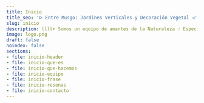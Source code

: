 ```yaml
---
title: Inicio
title_seo: 'ᐅ Entre Musgo: Jardines Verticales y Decoración Vegetal ◁'
slug: inicio
description: llll➤ Somos un equipo de amantes de la Naturaleza ☝ Especializadas en Diseño de Interiores, Jardines Verticales y Paisajismo.
image: logo.png
draft: false
noindex: false
sections:
- file: inicio-header
- file: inicio-que-es
- file: inicio-que-hacemos
- file: inicio-equipo
- file: inicio-frase
- file: inicio-resenas
- file: inicio-contacto
---
```

